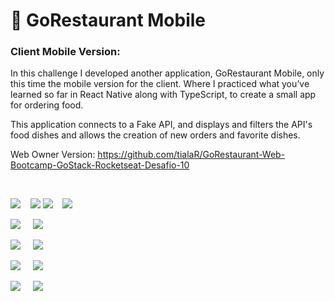 <h1>🚀 GoRestaurant Mobile </h1>

<h3>Client Mobile Version:</h3>

<p>

In this challenge I developed another application, GoRestaurant Mobile, only this time the mobile version for the client. Where I practiced what you’ve learned so far in React Native along with TypeScript, to create a small app for ordering food.

This application connects to a Fake API, and displays and filters the API's food dishes and allows the creation of new orders and favorite dishes.
</p>

Web Owner Version: https://github.com/tialaR/GoRestaurant-Web-Bootcamp-GoStack-Rocketseat-Desafio-10

</br>

![](gif1.gif) _&nbsp;&nbsp;_ ![](gif2.gif) 
![](gif3.gif) _&nbsp;&nbsp;_ ![](gif4.gif) 
</br>

![](tela1.png) _&nbsp;&nbsp;&nbsp;_ ![](tela2.png)
</br>

![](tela3.png) _&nbsp;&nbsp;&nbsp;_ ![](tela4.png) 
</br>

![](tela5.png) _&nbsp;&nbsp;&nbsp;_ ![](tela6.png)
</br>

![](tela7.png) _&nbsp;&nbsp;&nbsp;_ ![](tela8.png)

